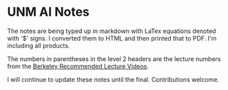 # UNM AI Notes

The notes are being typed up in markdown with LaTex equations denoted with '$' signs. I converted them to HTML and then printed that to PDF. I'm including all products.

The numbers in parentheses in the level 2 headers are the lecture numbers from the [Berkeley Recommended Lecture Videos](http://ai.berkeley.edu/lecture_videos.html).

I will continue to update these notes until the final. Contributions welcome.
